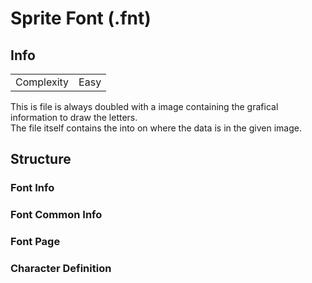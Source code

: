 # Sprite Font (.fnt)

## Info
|||
|:-:|:-:
|Complexity| Easy|

This is file is always doubled with a image containing the grafical information to draw the letters.<br>
The file itself contains the into on where the data is in the given image.

## Structure

### Font Info
### Font Common Info
### Font Page
### Character Definition
